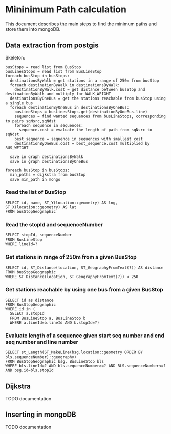 # Mininimum Path calculation

This document describes the main steps to find the minimum paths and store them into mongoDB.

## Data extraction from postgis

Skeleton:

```
busStops = read list from BusStop
busLinesStops = read list from BusLineStop
foreach busStop in busStops:
  destinationsByWalk = get stations in a range of 250m from busStop
  foreach destinationByWalk in destinationsByWalk:
    destinationByWalk.cost = get distance between busStop and destinationByWalk and multiply for WALK_WEIGHT
  destinationsByOneBus = get the stations reachable from busStop using a single bus
  foreach destinationByOneBus in destinationsByOneBus:
    busLineStops = busLinesStops.get(destinationByOneBus.line)
    sequences = find wanted sequences from busLineStops, corresponding to pairs sqNsrc,sqNdst
    foreach sequence in sequences:
      sequence.cost = evaluate the length of path from sqNsrc to sqNdst
    best_sequence = sequence in sequences with smallest cost
    destinationByOneBus.cost = best_sequence.cost multiplied by BUS_WEIGHT

  save in graph destinationsByWalk
  save in graph destinationsByOneBus

foreach busStop in busStops:
  min_paths = dijkstra from busStop
  save min_path in mongo
```

### Read the list of BusStop

```
SELECT id, name, ST_Y(location::geometry) AS lng, ST_X(location::geometry) AS lat
FROM busStopGeographic
```

### Read the stopId and sequenceNumber

```
SELECT stopId, sequenceNumber
FROM BusLineStop
WHERE lineId=?
```

### Get stations in range of 250m from a given BusStop

```
SELECT id, ST_Distance(location, ST_GeographyFromText(?)) AS distance
FROM busStopGeographic
WHERE ST_Distance(location, ST_GeographyFromText(?)) < 250
```

### Get stations reachable by using one bus from a given BusStop

```
SELECT id as distance
FROM BusStopGeographic
WHERE id in (
  SELECT a.stopId
  FROM BusLineStop a, BusLineStop b
  WHERE a.lineId=b.lineId AND b.stopId=?)
```

### Evaluate length of a sequence given start seq number and end seq number and line number

```
SELECT st_Length(ST_MakeLine(bsg.location::geometry ORDER BY bls.sequenceNumber)::geography)
FROM BusStopGeographic bsg, BusLineStop bls
WHERE bls.lineId=? AND bls.sequenceNumber>=? AND BLS.sequenceNumber<=? AND bsg.id=bls.stopId
```

## Dijkstra

TODO documentation

## Inserting in mongoDB

TODO documentation
